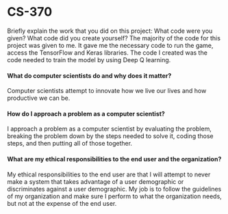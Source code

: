 # CS-370
Briefly explain the work that you did on this project: What code were you given? What code did you create yourself?
The majority of the code for this project was given to me. It gave me the necessary code to run the game, access the TensorFlow and Keras libraries. The code I created was the code needed to train the model by using Deep Q learning. 


#### What do computer scientists do and why does it matter?

Computer scientists attempt to innovate how we live our lives and how productive we can be. 


#### How do I approach a problem as a computer scientist?

I approach a problem as a computer scientist by evaluating the problem, breaking the problem down by the steps needed to solve it, coding those steps, and then putting all of those together. 


#### What are my ethical responsibilities to the end user and the organization?

My ethical responsibilities to the end user are that I will attempt to never make a system that takes advantage of a user demographic or discriminates against a user demographic. My job is to follow the guidelines of my organization and make sure I perform to what the organization needs, but not at the expense of the end user. 

